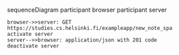 sequenceDiagram
participant browser
participant server

    browser->>server: GET https://studies.cs.helsinki.fi/exampleapp/new_note_spa
    activate server
    server-->>browser: application/json with 201 code
    deactivate server
